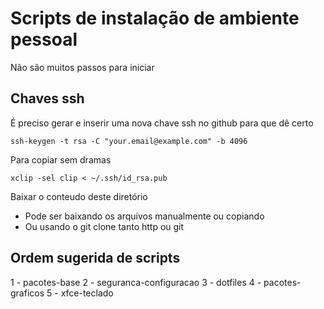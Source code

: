 # Scripts de instalação de ambiente pessoal

Não são muitos passos para iniciar

## Chaves ssh

É preciso gerar e inserir uma nova chave ssh no github para que dê certo

```
ssh-keygen -t rsa -C "your.email@example.com" -b 4096

```

Para copiar sem dramas

```
xclip -sel clip < ~/.ssh/id_rsa.pub
```

Baixar o conteudo deste diretório

- Pode ser baixando os arquivos manualmente ou copiando
- Ou usando o git clone tanto http ou git

## Ordem sugerida de scripts

1 - pacotes-base
2 - seguranca-configuracao
3 - dotfiles
4 - pacotes-graficos
5 - xfce-teclado
